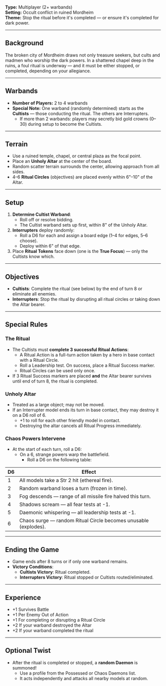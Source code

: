 **Type:** Multiplayer (2+ warbands)  
**Setting:** Occult conflict in ruined Mordheim  
**Theme:** Stop the ritual before it's completed — or ensure it's completed for dark power.

---

## Background

The broken city of Mordheim draws not only treasure seekers, but cults and madmen who worship the dark powers. In a shattered chapel deep in the ruins, a foul ritual is underway — and it must be either stopped, or completed, depending on your allegiance.

---

## Warbands

- **Number of Players:** 2 to 4 warbands
- **Special Note:** One warband (randomly determined) starts as the **Cultists** — those conducting the ritual. The others are Interrupters.
  - If more than 2 warbands: players may secretly bid gold crowns (0–30) during setup to become the Cultists.

---

## Terrain

- Use a ruined temple, chapel, or central plaza as the focal point.
- Place an **Unholy Altar** at the center of the board.
- Random scatter terrain surrounds the center, allowing approach from all sides.
- 4–6 **Ritual Circles** (objectives) are placed evenly within 6"–10" of the Altar.

---

## Setup

1. **Determine Cultist Warband**:
   - Roll off or resolve bidding.
   - The Cultist warband sets up first, within 8" of the Unholy Altar.
2. **Interrupters** deploy randomly:
   - Roll a D6 for each and assign a board edge (1–4 for edges, 5–6 choose).
   - Deploy within 6" of that edge.
3. Place **Ritual Tokens** face down (one is the **True Focus**) — only the Cultists know which.

---

## Objectives

- **Cultists**: Complete the ritual (see below) by the end of turn 8 or eliminate all enemies.
- **Interrupters**: Stop the ritual by disrupting all ritual circles or taking down the Altar bearer.

---

## Special Rules

### The Ritual

- The Cultists must **complete 3 successful Ritual Actions**:
  - A Ritual Action is a full-turn action taken by a hero in base contact with a Ritual Circle.
  - Roll a Leadership test. On success, place a Ritual Success marker.
  - Ritual Circles can be used only once.
- If 3 Ritual Success markers are placed **and** the Altar bearer survives until end of turn 8, the ritual is completed.

### Unholy Altar

- Treated as a large object; may not be moved.
- If an Interrupter model ends its turn in base contact, they may destroy it on a D6 roll of 6.
  - +1 to roll for each other friendly model in contact.
  - Destroying the altar cancels all Ritual Progress immediately.

### Chaos Powers Intervene

- At the start of each turn, roll a D6:
  - On a 6, strange powers warp the battlefield.
    - Roll a D6 on the following table:

| D6 | Effect |
|----|--------|
| 1  | All models take a Str 2 hit (ethereal fire). |
| 2  | Random warband loses a turn (frozen in time). |
| 3  | Fog descends — range of all missile fire halved this turn. |
| 4  | Shadows scream — all fear tests at -1. |
| 5  | Daemonic whispering — all leadership tests at -1. |
| 6  | Chaos surge — random Ritual Circle becomes unusable (explodes). |

---

## Ending the Game

- Game ends after 8 turns or if only one warband remains.
- **Victory Conditions**:
  - **Cultists Victory**: Ritual completed.
  - **Interrupters Victory**: Ritual stopped or Cultists routed/eliminated.

---

## Experience

- +1 Survives Battle
- +1 Per Enemy Out of Action
- +1 For completing or disrupting a Ritual Circle
- +2 If your warband destroyed the Altar
- +2 If your warband completed the ritual

---

## Optional Twist

- After the ritual is completed or stopped, a **random Daemon** is summoned!
  - Use a profile from the Possessed or Chaos Daemons list.
  - It acts independently and attacks all nearby models at random.
